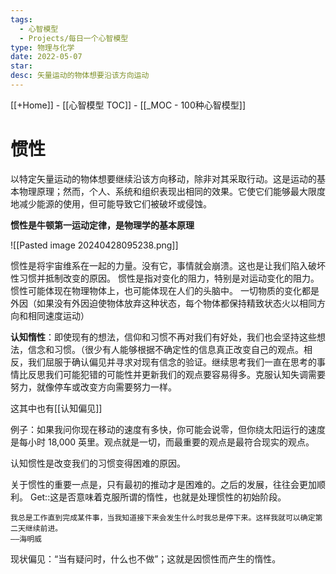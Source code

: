 ```yaml
---
tags:
  - 心智模型
  - Projects/每日一个心智模型
type: 物理与化学
date: 2022-05-07
star: 
desc: 矢量运动的物体想要沿该方向运动
---
```

[[+Home]] - [[心智模型 TOC]] - [[_MOC - 100种心智模型]]


# 惯性

以特定矢量运动的物体想要继续沿该方向移动，除非对其采取行动。这是运动的基本物理原理；然而，个人、系统和组织表现出相同的效果。它使它们能够最大限度地减少能源的使用，但可能导致它们被破坏或侵蚀。


**惯性是牛顿第一运动定律，是物理学的基本原理**

![[Pasted image 20240428095238.png]]

惯性是将宇宙维系在一起的力量。没有它，事情就会崩溃。这也是让我们陷入破坏性习惯并抵制改变的原因。
惯性是指对变化的阻力，特别是对运动变化的阻力。惯性可能体现在物理物体上，也可能体现在人们的头脑中。
一切物质的变化都是外因（如果没有外因迫使物体放弃这种状态，每个物体都保持精致状态火以相同方向和相同速度运动）

**认知惰性**：即使现有的想法，信仰和习惯不再对我们有好处，我们也会坚持这些想法，信念和习惯。（很少有人能够根据不确定性的信息真正改变自己的观点。相反，我们屈服于确认偏见并寻求对现有信念的验证。继续思考我们一直在思考的事情比反思我们可能犯错的可能性并更新我们的观点要容易得多。克服认知失调需要努力，就像停车或改变方向需要努力一样。

这其中也有[[认知偏见]]



例子：如果我问你现在移动的速度有多快，你可能会说零，但你绕太阳运行的速度是每小时 18,000 英里。观点就是一切，而最重要的观点是最符合现实的观点。




认知惯性是改变我们的习惯变得困难的原因。

关于惯性的重要一点是，只有最初的推动才是困难的。之后的发展，往往会更加顺利。
Get::这是否意味着克服所谓的惰性，也就是处理惯性的初始阶段。

```ad-note
我总是工作直到完成某件事，当我知道接下来会发生什么时我总是停下来。这样我就可以确定第二天继续前进。
——海明威
```


现状偏见：“当有疑问时，什么也不做”；这就是因惯性而产生的惰性。